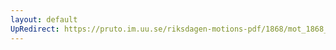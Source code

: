 ```yaml
---
layout: default
UpRedirect: https://pruto.im.uu.se/riksdagen-motions-pdf/1868/mot_1868__ak__155/mot_1868__ak__155-004.pdf
---
```

